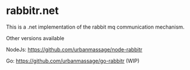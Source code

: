 # rabbitr.net

This is a .net implementation of the rabbit mq communication mechanism.

Other versions available

NodeJs: https://github.com/urbanmassage/node-rabbitr 

Go: https://github.com/urbanmassage/go-rabbitr (WIP)
